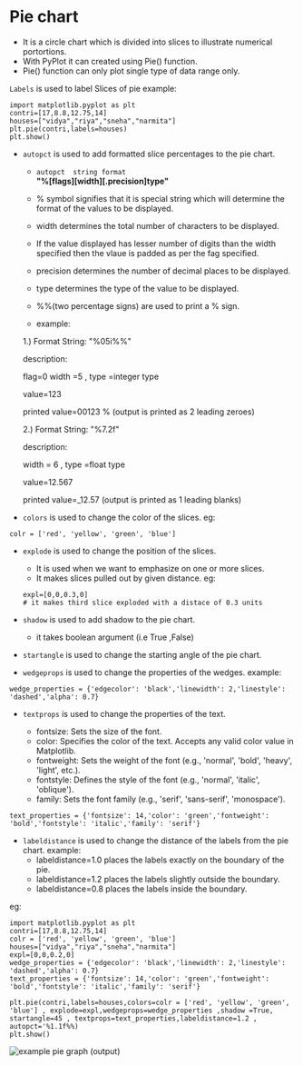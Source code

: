 # Pie chart
* It is a circle chart which is divided into slices to illustrate numerical portortions.
* With PyPlot it can created using Pie() function.
* Pie() function can only plot single type of data range only.

`Labels` is used to label Slices of pie
example:

    import matplotlib.pyplot as plt
    contri=[17,8.8,12.75,14]
    houses=["vidya","riya","sneha","narmita"]
    plt.pie(contri,labels=houses)
    plt.show()

* `autopct` is used to add formatted slice percentages to the pie chart.

  * `autopct  string format`   
**"%[flags][width][.precision]type"**



  * % symbol signifies that it is special string which will determine the format of the values to be displayed.
  * width determines the total number of characters to be displayed.
  * If the value displayed has lesser number of digits than the width specified then the vlaue is padded as per the fag specified.
  * precision determines the number of decimal places to be displayed.
  * type determines the type of the value to be displayed.
  * %%(two percentage signs) are used to print a % sign.
  * example:

  1.) Format String: "%05i%%"
  
  description:
  
  flag=0
  width =5 , type =integer type
  
  value=123

  printed value=00123 %
  (output is printed as 2 leading zeroes)

  2.) Format String: "%7.2f"
  
  description:
  
  width = 6 , type =float type
  
  value=12.567
  
  printed value=_12.57
  (output is printed as 1 leading blanks)


* `colors` is used to change the color of the slices.
eg:
```
colr = ['red', 'yellow', 'green', 'blue']

```
* `explode` is used to change the position of the slices.
    * It is used when we want to emphasize on one or more slices.
    * It makes slices pulled out by given distance.
    eg:

    ```
    expl=[0,0,0.3,0]
    # it makes third slice exploded with a distace of 0.3 units
    ```


* `shadow` is used to add shadow to the pie chart.
   * it takes boolean argument (i.e True ,False)

* `startangle` is used to change the starting angle of the pie chart.
* `wedgeprops` is used to change the properties of the wedges.
example:
```
wedge_properties = {'edgecolor': 'black','linewidth': 2,'linestyle': 'dashed','alpha': 0.7}   
```
* `textprops` is used to change the properties of the text.

  * fontsize: Sets the size of the font.
  * color: Specifies the color of the text. Accepts any valid color value in Matplotlib.
  * fontweight: Sets the weight of the font (e.g., 'normal', 'bold', 'heavy', 'light', etc.).
  * fontstyle: Defines the style of the font (e.g., 'normal', 'italic', 'oblique').
  * family: Sets the font family (e.g., 'serif', 'sans-serif', 'monospace').

```
text_properties = {'fontsize': 14,'color': 'green','fontweight': 'bold','fontstyle': 'italic','family': 'serif'}
```

* `labeldistance` is used to change the distance of the labels from the pie chart.
example:
  * labeldistance=1.0 places the labels exactly on the boundary of the pie.
  * labeldistance=1.2 places the labels slightly outside the boundary.
  * labeldistance=0.8 places the labels inside the boundary.



eg:


```
import matplotlib.pyplot as plt
contri=[17,8.8,12.75,14]
colr = ['red', 'yellow', 'green', 'blue']
houses=["vidya","riya","sneha","narmita"]
expl=[0,0,0.2,0]
wedge_properties = {'edgecolor': 'black','linewidth': 2,'linestyle': 'dashed','alpha': 0.7}
text_properties = {'fontsize': 14,'color': 'green','fontweight': 'bold','fontstyle': 'italic','family': 'serif'}

plt.pie(contri,labels=houses,colors=colr = ['red', 'yellow', 'green', 'blue'] , explode=expl,wedgeprops=wedge_properties ,shadow =True,
startangle=45 , textprops=text_properties,labeldistance=1.2 , autopct='%1.1f%%)
plt.show()
```

![example pie graph (output)](images/pie-chart.png)